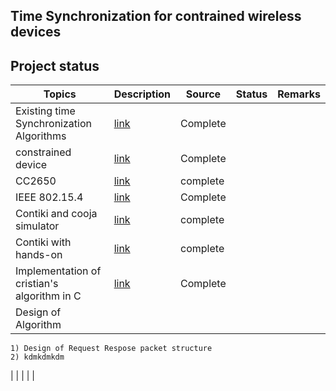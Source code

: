 Time Synchronization for contrained wireless devices
-------------------------------------------------------------

Project status
--------------

|Topics                                     |Description| Source    | Status |Remarks|
|-------------------------------------------|-----------|-----------|--------|-------|
|Existing time Synchronization Algorithms | [link](https://www.sciencedirect.com/science/article/pii/S1570870505000144) | Complete|
|constrained device |[link](https://tools.ietf.org/html/rfc7228 )|Complete |
|CC2650 |[link](http://www.ti.com/lit/ds/symlink/cc2650.pdf) | complete |
|IEEE 802.15.4 | [link](http://ecee.colorado.edu/~liue/teaching/comm_standards/2015S_zigbee/802.15.4-2011.pdf )| Complete |
|Contiki and cooja simulator | [link](http://www.contiki-os.org/start.html) | complete |
|Contiki with hands-on |[link]( https://github.com/ayindriladutta/cvt_time_synch/tree/master/contiki_handson )|complete |
|Implementation of cristian's algorithm in C|[link]( https://github.com/ayindriladutta/cvt_time_synch/tree/master/cristian_Algo )| Complete |
|Design of Algorithm
	1) Design of Request Respose packet structure
	2) kdmkdmkdm
| | | | |
 
